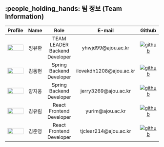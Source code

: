 <h2 id="team"> :people_holding_hands: 팀 정보 (Team Information)</h2>

<table width="1200">
  <thead>
    <tr>
      <th width="100" align="center">Profile</th>
      <th width="100" align="center">Name</th>
      <th width="250" align="center">Role</th>
      <th width="200" align="center">E-mail</th>
      <th width="200" align="center">Github</th>
    </tr>
  </thead>
  <tbody>
    <tr>
      <td width="100" align="center">
        <img src="https://avatars.githubusercontent.com/u/84896838?s=400&u=d6993beb7b2e018232eb13e424cb5f7f3fc6c704&v=4"
          width="100%" height="100%">
      </td>
      <td width="100" align="center">정유환</td>
      <td width="200" align="center">TEAM LEADER<br>Backend Developer</td>
      <td width="200" align="center">yhwjd99@ajou.ac.kr</td>
      <td width="200" align="center">
        <a href="https://github.com/320Hwany" target="_blank">
          <img src="https://img.shields.io/badge/github-181717.svg?style=for-the-badge&logo=github&logoColor=white"
            alt="github" />
        </a>
      </td>
    </tr>
    <tr>
      <td width="100" align="center">
        <img src="https://avatars.githubusercontent.com/u/83941092?v=4"
          width="100%" height="100%">
      </td>
      <td width="100" align="center">김동현</td>
      <td width="200" align="center">Spring<br>Backend Developer</td>
      <td width="200" align="center">ilovekdh1208@ajou.ac.kr</td>
      <td width="200" align="center">
        <a href="https://github.com/Anak-2" target="_blank">
          <img src="https://img.shields.io/badge/github-181717.svg?style=for-the-badge&logo=github&logoColor=white"
            alt="github" />
        </a>
      </td>
    </tr>
    <tr>
      <td width="100" align="center">
        <img src="https://avatars.githubusercontent.com/u/109820506?s=400&u=fc8afe76399865166d588f3f35ac0b59aff30808&v=4"
          width="100%" height="100%">
      </td>
      <td width="100" align="center">양지웅</td>
      <td width="200" align="center">Spring<br>Backend Developer</td>
      <td width="200" align="center">jerry3269@ajou.ac.kr</td>
      <td width="200" align="center">
        <a href="https://github.com/jerry3269" target="_blank">
          <img src="https://img.shields.io/badge/github-181717.svg?style=for-the-badge&logo=github&logoColor=white"
            alt="github" />
        </a>
      </td>
    </tr>
    <tr>
      <td width="100" align="center">
        <img src="https://github.com/U2DJ/booki-today/assets/76727686/09460a5f-8fc7-4fdf-ade3-4ff0eb5a82c9"
          width="100%" height="100%">
      </td>
      <td width="100" align="center">김유림</td>
      <td width="200" align="center">React<br>Frontend Developer</td>
      <td width="200" align="center">yurim@ajou.ac.kr</td>
      <td width="200" align="center">
        <a href="https://github.com/Yurim222" target="_blank">
          <img src="https://img.shields.io/badge/github-181717.svg?style=for-the-badge&logo=github&logoColor=white"
            alt="github" />
        </a>
      </td>
    </tr>
    <tr>
      <td width="100" align="center">
        <img src="https://avatars.githubusercontent.com/u/36218321?v=4.png"
          width="100%" height="100%">
      </td>
      <td width="100" align="center">김준영</td>
      <td width="200" align="center">React<br>Frontend Developer</td>
      <td width="200" align="center">tjclear214@ajou.ac.kr</td>
      <td width="200" align="center">
        <a href="https://github.com/linearjun" target="_blank">
          <img src="https://img.shields.io/badge/github-181717.svg?style=for-the-badge&logo=github&logoColor=white"
            alt="github" />
        </a>
      </td>
    </tr>
  </tbody>
</table>
